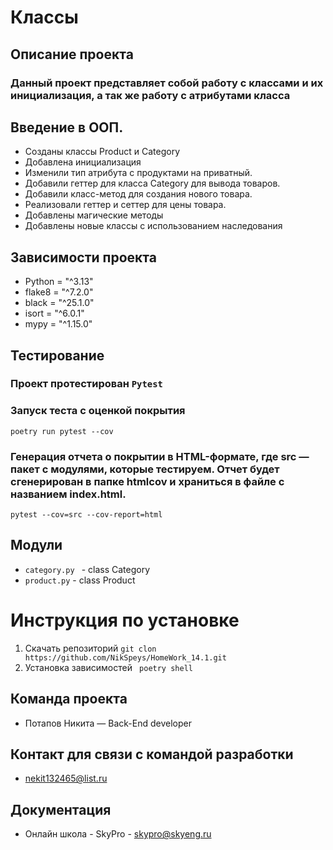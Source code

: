 # Классы
## Описание проекта
### Данный проект представляет собой работу с классами и их инициализация, а так же работу с атрибутами класса
## Введение в ООП.
+ Созданы классы Product и Category 
+ Добавлена инициализация
+ Изменили тип атрибута с продуктами на приватный.
+ Добавили геттер для класса Category для вывода товаров. 
+ Добавили класс-метод для создания нового товара.
+ Реализовали геттер и сеттер для цены товара.
+ Добавлены магические методы
+ Добавлены новые классы с использованием наследования
## Зависимости проекта

+ Python = "^3.13"
+ flake8 = "^7.2.0"
+ black = "^25.1.0"
+ isort = "^6.0.1"
+ mypy = "^1.15.0"

## Тестирование

### Проект протестирован ```Pytest```

### Запуск теста с оценкой покрытия

```poetry run pytest --cov```

### Генерация отчета о покрытии в HTML-формате, где src — пакет c модулями, которые тестируем. Отчет будет сгенерирован в папке htmlcov и храниться в файле с названием index.html.

```pytest --cov=src --cov-report=html```


## Модули

+ ```category.py ``` - class Category
+ ```product.py``` - class Product


# Инструкция по установке

1. Скачать репозиторий
   ``` git clon https://github.com/NikSpeys/HomeWork_14.1.git ```
2. Установка зависимостей
   ``` poetry shell```

## Команда проекта

+ Потапов Никита — Back-End developer

## Контакт для связи с командой разработки

+ nekit132465@list.ru

## Документация

+ Онлайн школа - SkyPro - skypro@skyeng.ru